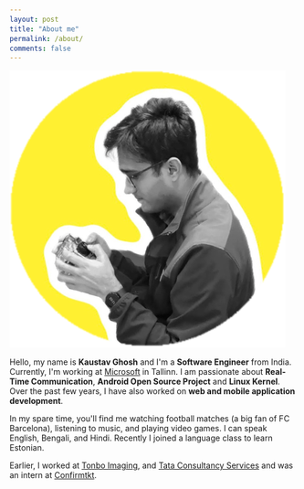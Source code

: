 ```yaml
---
layout: post
title: "About me"
permalink: /about/
comments: false
---
```


![About image](/assets/profile.png "Kaustav Ghosh")

<div class="social-media">
    <a href="https://github.com/ikaustav" target="_blank" class="fa fa-github"></a>
    <a href="https://www.linkedin.com/in/kaustav28" target="_blank" class="fa fa-linkedin"></a>
</div>

Hello, my name is **Kaustav Ghosh** and I'm a **Software Engineer** from India. Currently, I'm working at [Microsoft](https://microsoft.com/) in Tallinn. I am passionate about **Real-Time Communication**, **Android Open Source Project** and **Linux Kernel**. Over the past few years, I have also worked on **web and mobile application development**. 

In my spare time, you'll find me watching football matches (a big fan of FC Barcelona), listening to music, and playing video games. I can speak English, Bengali, and Hindi. Recently I joined a language class to learn Estonian.

Earlier, I worked at [Tonbo Imaging](https://tonboimaging.com/), and [Tata Consultancy Services](https://www.tcs.com/) and was an intern at [Confirmtkt](https://www.confirmtkt.com/). 
